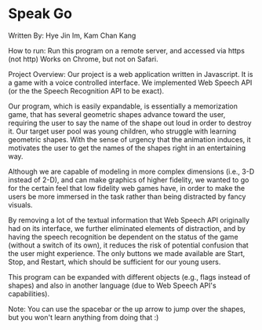 # Speak Go
Written By: Hye Jin Im, Kam Chan Kang

How to run:
Run this program on a remote server, and accessed via https (not http)
Works on Chrome, but not on Safari.

Project Overview:
Our project is a web application written in Javascript.
It is a game with a voice controlled interface.
We implemented Web Speech API (or the the Speech Recognition API to be exact).

Our program, which is easily expandable, is essentially a memorization game,
that has several geometric shapes advance toward the user, requiring the user to say the name of the shape out loud in order to destroy it. Our target user pool was young children, who struggle with learning geometric shapes. With the sense of urgency that the animation induces, it motivates the user to get the names of the shapes right in an entertaining way.

Although we are capable of modeling in more complex dimensions (i.e., 3-D instead of 2-D), and can make graphics of higher fidelity, we wanted to go for the certain feel that low fidelity web games have, in order to make the users be more immersed in the task rather than being distracted by fancy visuals.

By removing a lot of the textual information that Web Speech API originally had on its interface, we further eliminated elements of distraction, and by having the speech recognition be dependent on the status of the game (without a switch of its own), it reduces the risk of potential confusion that the user might experience. The only buttons we made available are Start, Stop, and Restart, which should be sufficient for our young users.

This program can be expanded with different objects (e.g., flags instead of shapes) and also in another language (due to Web Speech API's capabilities).


Note:
You can use the spacebar or the up arrow to jump over the shapes, but you won't learn anything from doing that :)
